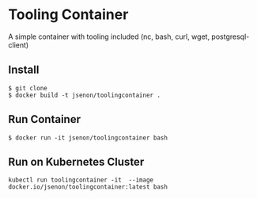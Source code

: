 # Tooling Container


A simple container with tooling included (nc, bash, curl, wget, postgresql-client)

## Install
```
$ git clone
$ docker build -t jsenon/toolingcontainer .
```

## Run Container

```
$ docker run -it jsenon/toolingcontainer bash
```

## Run on Kubernetes Cluster

```
kubectl run toolingcontainer -it  --image docker.io/jsenon/toolingcontainer:latest bash
```

